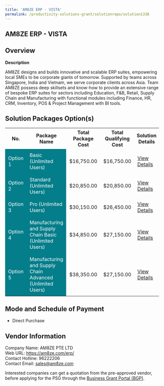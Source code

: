 ```yaml
---
title: 'AM8ZE ERP - VISTA'
permalink: /productivity-solutions-grant/solutionrepo/solution1338
---
```


## AM8ZE ERP - VISTA

## Overview

**Description**

AM8ZE designs and builds innovative and scalable ERP suites, empowering local SMEs to be corporate giants of tomorrow. Supported by teams across Singapore, India and Vietnam, we serve corporate clients across Asia. Team AM8ZE possess deep skillsets and know-how to provide an extensive range of bespoke ERP suites for sectors including Education, F&B, Retail, Supply Chain and Manufacturing with functional modules including Finance, HR, CRM, Inventory, POS & Project Management with BI tools.

## Solution Packages Option(s)

<table>
<tr>
<th><b>No.</b></th>
<th><b>Package Name</b></th>
<th><b>Total Package Cost</b></th>
<th><b>Total Qualifying Cost</b></th>
<th><b>Solution Details</b></th>
</tr>
<tr>
<td style='padding: 10px; background-color: #037E8A; color: #FFFFFF;'>Option 1</td>
<td style='padding: 10px; background-color: #037E8A; color: #FFFFFF;'>Basic (Unlimited Users)</td>
<td style='padding: 10px;'>$16,750.00</td>
<td style='padding: 10px;'>$16,750.00</td>
<td style='padding: 10px;'><a href='/images/psg/AM8ZE_ERPVista_Desensitised_Annex3_Part1.pdf' target='_blank'>View Details</a></td>
</tr>
<tr>
<td style='padding: 10px; background-color: #037E8A; color: #FFFFFF;'>Option 2</td>
<td style='padding: 10px; background-color: #037E8A; color: #FFFFFF;'>Standard (Unlimited Users)</td>
<td style='padding: 10px;'>$20,850.00</td>
<td style='padding: 10px;'>$20,850.00</td>
<td style='padding: 10px;'><a href='/images/psg/AM8ZE_ERPVista_Desensitised_Annex3_Part2.pdf' target='_blank'>View Details</a></td>
</tr>
<tr>
<td style='padding: 10px; background-color: #037E8A; color: #FFFFFF;'>Option 3</td>
<td style='padding: 10px; background-color: #037E8A; color: #FFFFFF;'>Pro (Unlimited Users)</td>
<td style='padding: 10px;'>$30,150.00</td>
<td style='padding: 10px;'>$26,450.00</td>
<td style='padding: 10px;'><a href='/images/psg/AM8ZE_ERPVista_Desensitised_Annex3_Part3.pdf' target='_blank'>View Details</a></td>
</tr>
<tr>
<td style='padding: 10px; background-color: #037E8A; color: #FFFFFF;'>Option 4</td>
<td style='padding: 10px; background-color: #037E8A; color: #FFFFFF;'>Manufacturing and Supply Chain Basic (Unlimited Users)</td>
<td style='padding: 10px;'>$34,850.00</td>
<td style='padding: 10px;'>$27,150.00</td>
<td style='padding: 10px;'><a href='/images/psg/AM8ZE_ERPVista_Desensitised_Annex3_Part4.pdf' target='_blank'>View Details</a></td>
</tr>
<tr>
<td style='padding: 10px; background-color: #037E8A; color: #FFFFFF;'>Option 5</td>
<td style='padding: 10px; background-color: #037E8A; color: #FFFFFF;'>Manufacturing and Supply Chain Advanced (Unlimited Users)</td>
<td style='padding: 10px;'>$38,350.00</td>
<td style='padding: 10px;'>$27,150.00</td>
<td style='padding: 10px;'><a href='/images/psg/AM8ZE_ERPVista_Desensitised_Annex3_Part5.pdf' target='_blank'>View Details</a></td>
</tr>
</table>

## Mode and Schedule of Payment

 - Direct Purchase

## Vendor Information

 Company Name: AM8ZE PTE LTD<br>Web URL: https://am8ze.com/erp/ <br>Contact Hotline: 96222206 <br>Contact Email: sales@am8ze.com <br>

Interested companies can get a quotation from the pre-approved vendor, before applying for the PSG through the <a href='https://www.businessgrants.gov.sg/' target='_blank' rel='noopener'>Business Grant Portal (BGP)</a>.

<script src="/jquery/resize-tables.js"></script>
